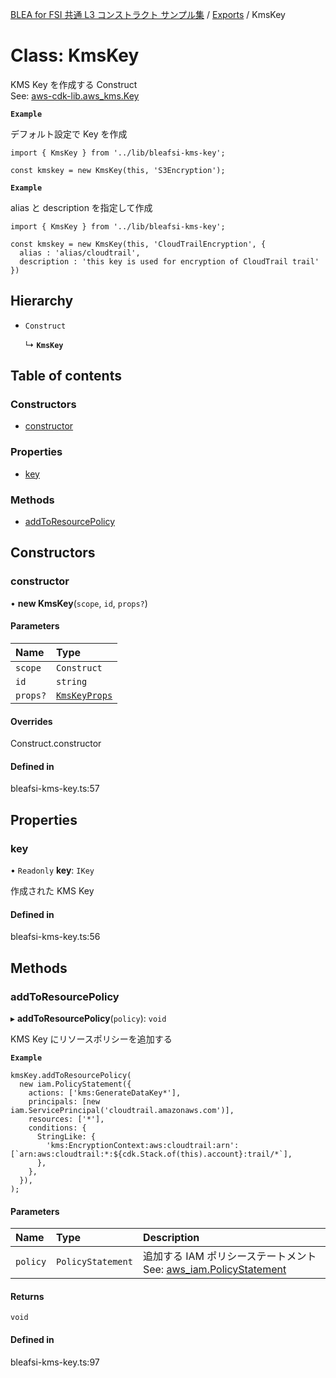 [BLEA for FSI 共通 L3 コンストラクト サンプル集](../README.md) / [Exports](../modules.md) / KmsKey

# Class: KmsKey

KMS Key を作成する Construct <br>
See: [aws-cdk-lib.aws_kms.Key](https://docs.aws.amazon.com/cdk/api/v2/docs/aws-cdk-lib.aws_kms.Key.html)

**`Example`**

デフォルト設定で Key を作成

```
import { KmsKey } from '../lib/bleafsi-kms-key';

const kmskey = new KmsKey(this, 'S3Encryption');
```

**`Example`**

alias と description を指定して作成

```
import { KmsKey } from '../lib/bleafsi-kms-key';

const kmskey = new KmsKey(this, 'CloudTrailEncryption', {
  alias : 'alias/cloudtrail',
  description : 'this key is used for encryption of CloudTrail trail'
})
```

## Hierarchy

- `Construct`

  ↳ **`KmsKey`**

## Table of contents

### Constructors

- [constructor](KmsKey.md#constructor)

### Properties

- [key](KmsKey.md#key)

### Methods

- [addToResourcePolicy](KmsKey.md#addtoresourcepolicy)

## Constructors

### constructor

• **new KmsKey**(`scope`, `id`, `props?`)

#### Parameters

| Name     | Type                                          |
| :------- | :-------------------------------------------- |
| `scope`  | `Construct`                                   |
| `id`     | `string`                                      |
| `props?` | [`KmsKeyProps`](../interfaces/KmsKeyProps.md) |

#### Overrides

Construct.constructor

#### Defined in

bleafsi-kms-key.ts:57

## Properties

### key

• `Readonly` **key**: `IKey`

作成された KMS Key

#### Defined in

bleafsi-kms-key.ts:56

## Methods

### addToResourcePolicy

▸ **addToResourcePolicy**(`policy`): `void`

KMS Key にリソースポリシーを追加する

**`Example`**

```
kmsKey.addToResourcePolicy(
  new iam.PolicyStatement({
    actions: ['kms:GenerateDataKey*'],
    principals: [new iam.ServicePrincipal('cloudtrail.amazonaws.com')],
    resources: ['*'],
    conditions: {
      StringLike: {
        'kms:EncryptionContext:aws:cloudtrail:arn': [`arn:aws:cloudtrail:*:${cdk.Stack.of(this).account}:trail/*`],
      },
    },
  }),
);
```

#### Parameters

| Name     | Type              | Description                                                                                                                                              |
| :------- | :---------------- | :------------------------------------------------------------------------------------------------------------------------------------------------------- |
| `policy` | `PolicyStatement` | 追加する IAM ポリシーステートメント See: [aws_iam.PolicyStatement](https://docs.aws.amazon.com/cdk/api/v2/docs/aws-cdk-lib.aws_iam.PolicyStatement.html) |

#### Returns

`void`

#### Defined in

bleafsi-kms-key.ts:97
